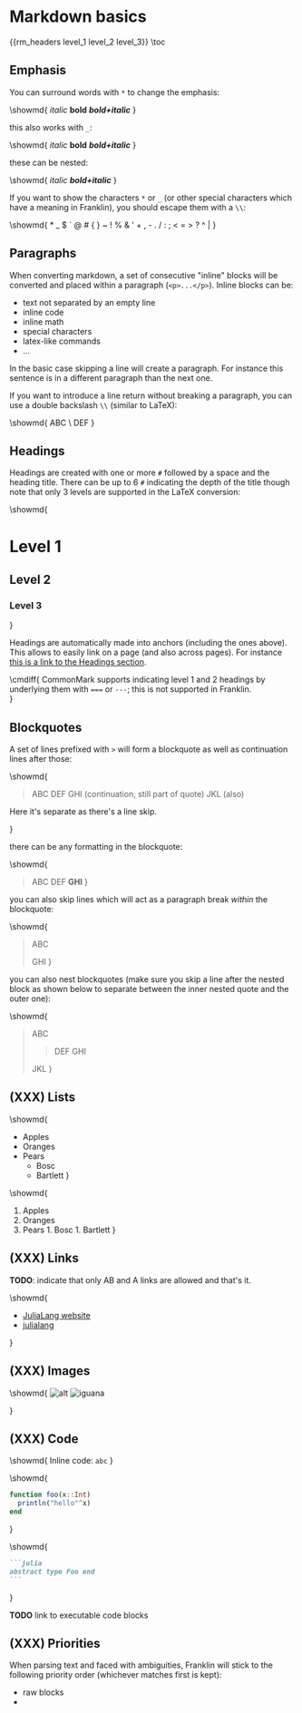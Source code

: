 # Markdown basics

{{rm_headers level_1 level_2 level_3}}
\toc

## Emphasis

You can surround words with `*` to change the emphasis:

\showmd{
  *italic* **bold** ***bold+italic***
}

this also works with `_`:

\showmd{
    _italic_ __bold__ ___bold+italic___
}

these can be nested:

\showmd{
  _italic **bold+italic**_
}

If you want to show the characters `*` or `_` (or other special characters which have a meaning in Franklin), you should escape them with a `\\`:

\showmd{
  \* \_ \$ \` \@ \# \{ \} \~ \! \% \& \' \+ \, \- \. \/ \: \; \< \= \> \? \^ \|
}

## Paragraphs

When converting markdown, a set of consecutive "inline" blocks will be converted and placed within a paragraph (`<p>...</p>`).
Inline blocks can be:

* text not separated by an empty line
* inline code
* inline math
* special characters
* latex-like commands
* ...

In the basic case skipping a line will create a paragraph. For instance this sentence is in a different paragraph than the next one.

If you want to introduce a line return without breaking a paragraph, you can use a double backslash `\\` (similar to LaTeX):

\showmd{
  ABC \\ DEF
}

## Headings

Headings are created with one or more `#` followed by a space and the heading title.
There can be up to 6 `#` indicating the depth of the title though note that only 3 levels are supported in the LaTeX conversion:

\showmd{
  # Level 1
  ## Level 2
  ### Level 3
}

Headings are automatically made into anchors (including the ones above).
This allows to easily link on a page (and also across pages).
For instance [this is a link to the Headings section](#headings).

\cmdiff{
  CommonMark supports indicating level 1 and 2 headings by underlying them with `===` or `---`; this is not supported in Franklin.  
}

## Blockquotes

A set of lines prefixed with `>` will form a blockquote as well as continuation lines after those:

\showmd{

  > ABC
  > DEF
  GHI (continuation, still part of quote)
  JKL (also)

  Here it's separate as there's a line skip.

}

there can be any formatting in the blockquote:

\showmd{
  > ABC
  > DEF **GHI**
}

you can also skip lines which will act as a paragraph break _within_ the blockquote:

\showmd{
  > ABC
  >
  > GHI
}

you can also nest blockquotes (make sure you skip a line after the nested block as shown below to separate between the inner nested quote and the outer one):

\showmd{
  > ABC
  > > DEF
  > > GHI
  >
  > JKL
}


## (XXX) Lists

\showmd{
  * Apples
  * Oranges
  * Pears
    * Bosc
    * Bartlett
}

\showmd{
  1. Apples
  1. Oranges
  1. Pears
    1. Bosc
    1. Bartlett
}

## (XXX) Links

**TODO**: indicate that only AB and A links are allowed and that's it.

\showmd{
  * [JuliaLang website](https://julialang.org)
  * [julialang]

  [julialang]: https://julialang.org
}

## (XXX) Images

\showmd{
  ![alt](/assets/rndimg.jpg)
  ![iguana]

  [iguana]: /assets/rndimg.jpg
}

## (XXX) Code

\showmd{
  Inline code: `abc`
}

\showmd{
  ```julia
  function foo(x::Int)
    println("hello"^x)
  end
  ```
}

\showmd{
  ````markdown
  ```julia
  abstract type Foo end
  ```
  ````
}

**TODO** link to executable code blocks

## (XXX) Priorities

When parsing text and faced with ambiguities, Franklin will stick to the following priority order (whichever matches first is kept):

* raw blocks
*

